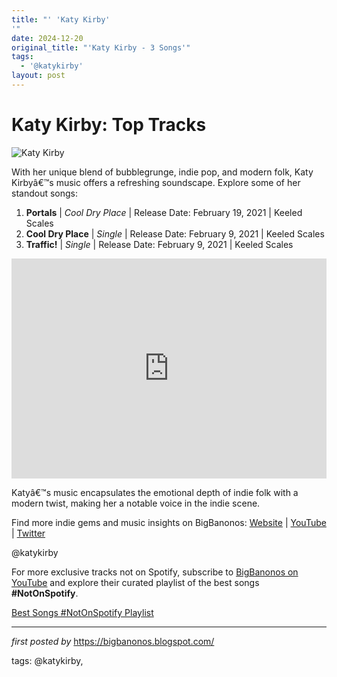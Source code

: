 ```yaml
---
title: "' 'Katy Kirby'
'"
date: 2024-12-20
original_title: "'Katy Kirby - 3 Songs'"
tags:
  - '@katykirby'
layout: post
---
```

<h1>Katy Kirby: Top Tracks</h1>
<img src="https://images.genius.com/90ab27308b5220c114ea58e4d72c159c.1000x1000x1.jpg" alt="Katy Kirby"> <p>With her unique blend of bubblegrunge, indie pop, and modern folk, Katy Kirbyâ€™s music offers a refreshing soundscape. Explore some of her standout songs:</p> <ol> <li><strong>Portals</strong> | <em>Cool Dry Place</em> | Release Date: February 19, 2021 | Keeled Scales</li> <li><strong>Cool Dry Place</strong> | <em>Single</em> | Release Date: February 9, 2021 | Keeled Scales</li> <li><strong>Traffic!</strong> | <em>Single</em> | Release Date: February 9, 2021 | Keeled Scales</li>
</ol> <div> <iframe src="https://open.spotify.com/embed/playlist/1SBSNP8rqPdpZns36Gv2r7?utm_source=generator" width="100%" height="352" frameBorder="0" allowfullscreen="" allow="autoplay; clipboard-write; encrypted-media; fullscreen; picture-in-picture" loading="lazy"></iframe>
</div> <p>Katyâ€™s music encapsulates the emotional depth of indie folk with a modern twist, making her a notable voice in the indie scene.</p> <div> <p>Find more indie gems and music insights on BigBanonos: <a href="https://bigbanonos.blogspot.com/">Website</a> | <a href="https://www.youtube.com/@BigBanonos">YouTube</a> | <a href="https://x.com/bigbanonos">Twitter</a></p>
</div> <!-- Tags -->
<p>@katykirby</p>


<!--Subscribe and Playlist Links-->
<div>
    <p>For more exclusive tracks not on Spotify, subscribe to <a href="https://www.youtube.com/@BigBanonos" target="_blank">BigBanonos on YouTube</a> and explore their curated playlist of the best songs <strong>#NotOnSpotify</strong>.</p>
    <p><a href="https://www.youtube.com/playlist?list=PLtuNtuTatqI0kFahUCbtbfenC_ET5O_tr" target="_blank">Best Songs #NotOnSpotify Playlist<br /></a></p></div>

<hr />

<p><em>first posted by</em> <a href="https://bigbanonos.blogspot.com/" rel="noopener" target="_new">https://bigbanonos.blogspot.com/</a></p>

<p>tags: @katykirby,</p>
